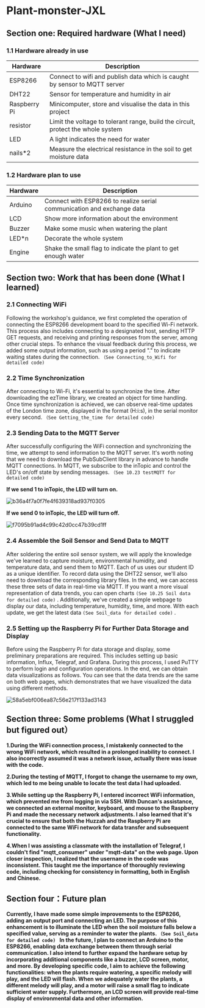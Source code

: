 # Plant-monster-JXL
## Section one: Required hardware (What I need)
### 1.1 Hardware already in use
|Hardware |Description |
| --- | --- |
| ESP8266 | Connect to wifi and publish data which is caught by sensor to MQTT server |
| DHT22 | Sensor for temperature and humidity in air|
| Raspberry Pi | Minicomputer, store and visualise the data in this project|
| resistor | Limit the voltage to tolerant range, build the circuit, protect the whole system |
| LED | A light indicates the need for water |
| nails*2 | Measure the electrical resistance in the soil to get moisture data|
### 1.2 Hardware plan to use
|Hardware |Description |
| --- | --- |
| Arduino | Connect with ESP8266 to realize serial communication and exchange data |
| LCD | Show more information about the environment  |
| Buzzer | Make some music when watering the plant |
| LED*n | Decorate the whole system |
| Engine | Shake the small flag to indicate the plant to get enough water |
## Section two: Work that has been done (What I learned)
### 2.1 Connecting WiFi
Following the workshop's guidance, we first completed the operation of connecting the ESP8266 development board to the specified Wi-Fi network. This process also includes connecting to a designated host, sending HTTP GET requests, and receiving and printing responses from the server, among other crucial steps. To enhance the visual feedback during this process, we added some output information, such as using a period "." to indicate waiting states during the connection.  ` （See Connecting_to_Wifi for detailed code) ` 
### 2.2 Time Synchronization
After connecting to Wi-Fi, it's essential to synchronize the time. After downloading the ezTime library, we created an object for time handling. Once time synchronization is achieved, we can observe real-time updates of the London time zone, displayed in the format (H:i:s), in the serial monitor every second.  ` （See Getting_the_time for detailed code) ` 
### 2.3 Sending Data to the MQTT Server
After successfully configuring the WiFi connection and synchronizing the time, we attempt to send information to the MQTT server. It's worth noting that we need to download the PubSubClient library in advance to handle MQTT connections. In MQTT, we subscribe to the inTopic and control the LED's on/off state by sending messages. ` （See 10.23 testMQTT for detailed code)  ` 

**If we send 1 to inTopic, the LED will turn on.**

![b36a4f7a0f7fe4f639318ad937f0305](https://github.com/pumpkins628/Plant-monster-JXL/assets/146323702/7c0e31fb-c8ce-499e-856f-7a42cbc0f16c)

**If we send 0 to inTopic, the LED will turn off.**

![f7095b91ad4c99c42d0cc47b39cd1ff](https://github.com/pumpkins628/Plant-monster-JXL/assets/146323702/43999bf3-842d-4a87-a61a-9caffa99c7f9)

### 2.4 Assemble the Soil Sensor and Send Data to MQTT
After soldering the entire soil sensor system, we will apply the knowledge we've learned to capture moisture, environmental humidity, and temperature data, and send them to MQTT. Each of us uses our student ID as a unique identifier. To record data using the DHT22 sensor, we'll also need to download the corresponding library files. In the end, we can access these three sets of data in real-time via MQTT. If you want a more visual representation of data trends, you can open charts  ` (See 10.25 Soil data for detailed code) ` . Additionally, we've created a simple webpage to display our data, including temperature, humidity, time, and more. With each update, we get the latest data  ` (See Soil_data for detailed code) ` .
### 2.5 Setting up the Raspberry Pi for Further Data Storage and Display
Before using the Raspberry Pi for data storage and display, some preliminary preparations are required. This includes setting up basic information, Influx, Telegraf, and Grafana. During this process, I used PuTTY to perform login and configuration operations. In the end, we can obtain data visualizations as follows. You can see that the data trends are the same on both web pages, which demonstrates that we have visualized the data using different methods.

![58a5ebf006ea87c56e217f133ad3143](https://github.com/pumpkins628/Plant-monster-JXL/assets/146323702/0d1568f2-2069-4623-85a7-a0b2540426c2)
## Section three: Some problems (What I struggled but figured out）
**1.During the WiFi connection process, I mistakenly connected to the wrong WiFi network, which resulted in a prolonged inability to connect. I also incorrectly assumed it was a network issue, actually there was issue with the code.**

**2.During the testing of MQTT, I forgot to change the username to my own, which led to me being unable to locate the test data I had uploaded.**

**3.While setting up the Raspberry Pi, I entered incorrect WiFi information, which prevented me from logging in via SSH. With Duncan's assistance, we connected an external monitor, keyboard, and mouse to the Raspberry Pi and made the necessary network adjustments. I also learned that it's crucial to ensure that both the Huzzah and the Raspberry Pi are connected to the same WiFi network for data transfer and subsequent functionality.**

**4.When I was assisting a classmate with the installation of Telegraf, I couldn't find "mqtt_consumer" under "mqtt-data" on the web page. Upon closer inspection, I realized that the username in the code was inconsistent. This taught me the importance of thoroughly reviewing code, including checking for consistency in formatting, both in English and Chinese.**

## Section four：Future plan

**Currently, I have made some simple improvements to the ESP8266, adding an output port and connecting an LED. The purpose of this enhancement is to illuminate the LED when the soil moisture falls below a specified value, serving as a reminder to water the plants. ` （See Soil_data for detailed code)  ` In the future, I plan to connect an Arduino to the ESP8266, enabling data exchange between them through serial communication. I also intend to further expand the hardware setup by incorporating additional components like a buzzer, LCD screen, motor, and more. By developing specific code, I aim to achieve the following functionalities: when the plants require watering, a specific melody will play, and the LED will flash. When we adequately water the plants, a different melody will play, and a motor will raise a small flag to indicate sufficient water supply. Furthermore, an LCD screen will provide real-time display of environmental data and other information.**

